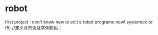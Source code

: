# robot
first project
I don't know how to edit a robot programe now!
system(color f5) //定义背景色及字体颜色；
